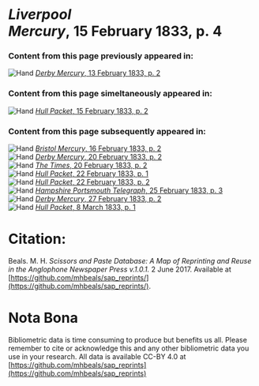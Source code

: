 # *Liverpool Mercury*, 15 February 1833, p. 4  
  
### Content from this page previously appeared in:  
![Hand](http://scissorsandpaste.net/wp-content/uploads/2017/06/smallhandpointer.png) [*Derby Mercury*, 13 February 1833, p. 2](https://mhbeals.github.io/sap_html/Derby-Mercury/Derby-Mercury-13-February-1833-p-2)  
  
### Content from this page simeltaneously appeared in:  
![Hand](http://scissorsandpaste.net/wp-content/uploads/2017/06/smallhandpointer.png) [*Hull Packet*, 15 February 1833, p. 2](https://mhbeals.github.io/sap_html/Hull-Packet/Hull-Packet-15-February-1833-p-2)  
  
### Content from this page subsequently appeared in:  
![Hand](http://scissorsandpaste.net/wp-content/uploads/2017/06/smallhandpointer.png) [*Bristol Mercury*, 16 February 1833, p. 2](https://mhbeals.github.io/sap_html/Bristol-Mercury/Bristol-Mercury-16-February-1833-p-2)  
![Hand](http://scissorsandpaste.net/wp-content/uploads/2017/06/smallhandpointer.png) [*Derby Mercury*, 20 February 1833, p. 2](https://mhbeals.github.io/sap_html/Derby-Mercury/Derby-Mercury-20-February-1833-p-2)  
![Hand](http://scissorsandpaste.net/wp-content/uploads/2017/06/smallhandpointer.png) [*The Times*, 20 February 1833, p. 2](https://mhbeals.github.io/sap_html/The-Times/The-Times-20-February-1833-p-2)  
![Hand](http://scissorsandpaste.net/wp-content/uploads/2017/06/smallhandpointer.png) [*Hull Packet*, 22 February 1833, p. 1](https://mhbeals.github.io/sap_html/Hull-Packet/Hull-Packet-22-February-1833-p-1)  
![Hand](http://scissorsandpaste.net/wp-content/uploads/2017/06/smallhandpointer.png) [*Hull Packet*, 22 February 1833, p. 2](https://mhbeals.github.io/sap_html/Hull-Packet/Hull-Packet-22-February-1833-p-2)  
![Hand](http://scissorsandpaste.net/wp-content/uploads/2017/06/smallhandpointer.png) [*Hampshire Portsmouth Telegraph*, 25 February 1833, p. 3](https://mhbeals.github.io/sap_html/Hampshire-Portsmouth-Telegraph/Hampshire-Portsmouth-Telegraph-25-February-1833-p-3)  
![Hand](http://scissorsandpaste.net/wp-content/uploads/2017/06/smallhandpointer.png) [*Derby Mercury*, 27 February 1833, p. 2](https://mhbeals.github.io/sap_html/Derby-Mercury/Derby-Mercury-27-February-1833-p-2)  
![Hand](http://scissorsandpaste.net/wp-content/uploads/2017/06/smallhandpointer.png) [*Hull Packet*, 8 March 1833, p. 1](https://mhbeals.github.io/sap_html/Hull-Packet/Hull-Packet-8-March-1833-p-1)  


# Citation: 

Beals. M. H. *Scissors and Paste Database: A Map of Reprinting and Reuse in the Anglophone Newspaper Press v.1.0.1.* 2 June 2017. Available at [https://github.com/mhbeals/sap_reprints/](https://github.com/mhbeals/sap_reprints/). 

# Nota Bona

Bibliometric data is time consuming to produce but benefits us all. Please remember to cite or acknowledge this and any other bibliometric data you use in your research. All data is available CC-BY 4.0 at [https://github.com/mhbeals/sap_reprints](https://github.com/mhbeals/sap_reprints)